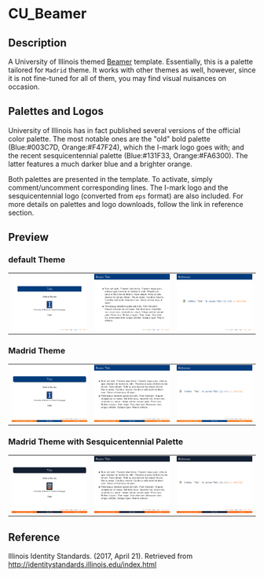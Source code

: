 # CU_Beamer

## Description
A University of Illinois themed [Beamer](https://www.ctan.org/pkg/beamer) template. Essentially, this is a palette tailored for `Madrid` theme. It works with other themes as well, however, since it is not fine-tuned for all of them, you may find visual nuisances on occasion.

## Palettes and Logos
University of Illinois has in fact published several versions of the official color palette. The most notable ones are the "old" bold palette (Blue:#003C7D, Orange:#F47F24), which the I-mark logo goes with; and the recent sesquicentennial palette (Blue:#131F33, Orange:#FA6300). The latter features a much darker blue and a brighter orange.

Both palettes are presented in the template. To activate, simply comment/uncomment corresponding lines. The I-mark logo and the sesquicentennial logo (converted from `eps` format) are also included. For more details on palettes and logo downloads, follow the link in reference section.

## Preview
### default Theme
||| |
|----------|----------|----------|
|![d1](Previews/default_Page_1.png)|![d2](Previews/default_Page_2.png)|![d3](Previews/default_Page_3.png)|

### Madrid Theme
||| |
|----------|----------|----------|
|![m1](Previews/madrid_Page_1.png)|![m2](Previews/madrid_Page_2.png)|![m3](Previews/madrid_Page_3.png)|

### Madrid Theme with Sesquicentennial Palette
||| |
|----------|----------|----------|
|![ms1](Previews/madrid_150_Page_1.png)|![ms2](Previews/madrid_150_Page_2.png)|![ms3](Previews/madrid_150_Page_3.png)|


## Reference
Illinois Identity Standards. (2017, April 21). Retrieved from http://identitystandards.illinois.edu/index.html

